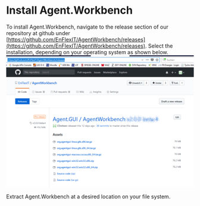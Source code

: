 # Install Agent.Workbench

To install Agent.Workbench, navigate to the release section of our repository at github under [https://github.com/EnFlexIT/AgentWorkbench/releases](https://github.com/EnFlexIT/AgentWorkbench/releases). Select the installation, depending on your operating system as shown below.![](/assets/01_installAgentWorkbench.png)

Extract Agent.Workbench at a desired location on your file system.

